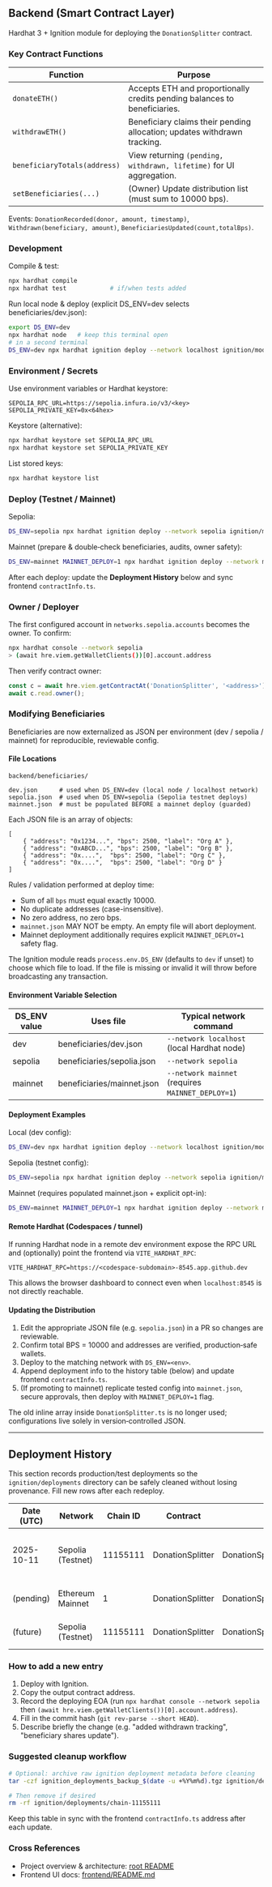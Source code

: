 ## Backend (Smart Contract Layer)
Hardhat 3 + Ignition module for deploying the `DonationSplitter` contract.

### Key Contract Functions
| Function | Purpose |
|----------|---------|
| `donateETH()` | Accepts ETH and proportionally credits pending balances to beneficiaries. |
| `withdrawETH()` | Beneficiary claims their pending allocation; updates withdrawn tracking. |
| `beneficiaryTotals(address)` | View returning `(pending, withdrawn, lifetime)` for UI aggregation. |
| `setBeneficiaries(...)` | (Owner) Update distribution list (must sum to 10000 bps). |

Events: `DonationRecorded(donor, amount, timestamp)`, `Withdrawn(beneficiary, amount)`, `BeneficiariesUpdated(count,totalBps)`.

### Development
Compile & test:
```bash
npx hardhat compile
npx hardhat test            # if/when tests added
```

Run local node & deploy (explicit DS_ENV=dev selects beneficiaries/dev.json):
```bash
export DS_ENV=dev
npx hardhat node   # keep this terminal open
# in a second terminal
DS_ENV=dev npx hardhat ignition deploy --network localhost ignition/modules/DonationSplitter.ts
```

### Environment / Secrets
Use environment variables or Hardhat keystore:
```
SEPOLIA_RPC_URL=https://sepolia.infura.io/v3/<key>
SEPOLIA_PRIVATE_KEY=0x<64hex>
```
Keystore (alternative):
```bash
npx hardhat keystore set SEPOLIA_RPC_URL
npx hardhat keystore set SEPOLIA_PRIVATE_KEY
```

List stored keys:
```bash
npx hardhat keystore list
```

### Deploy (Testnet / Mainnet)
Sepolia:
```bash
DS_ENV=sepolia npx hardhat ignition deploy --network sepolia ignition/modules/DonationSplitter.ts
```
Mainnet (prepare & double‑check beneficiaries, audits, owner safety):
```bash
DS_ENV=mainnet MAINNET_DEPLOY=1 npx hardhat ignition deploy --network mainnet ignition/modules/DonationSplitter.ts
```

After each deploy: update the **Deployment History** below and sync frontend `contractInfo.ts`.

### Owner / Deployer
The first configured account in `networks.sepolia.accounts` becomes the owner. To confirm:
```bash
npx hardhat console --network sepolia
> (await hre.viem.getWalletClients())[0].account.address
```
Then verify contract owner:
```js
const c = await hre.viem.getContractAt('DonationSplitter', '<address>');
await c.read.owner();
```

### Modifying Beneficiaries
Beneficiaries are now externalized as JSON per environment (dev / sepolia / mainnet) for reproducible, reviewable config.

#### File Locations
`backend/beneficiaries/`
```
dev.json      # used when DS_ENV=dev (local node / localhost network)
sepolia.json  # used when DS_ENV=sepolia (Sepolia testnet deploys)
mainnet.json  # must be populated BEFORE a mainnet deploy (guarded)
```

Each JSON file is an array of objects:
```jsonc
[
	{ "address": "0x1234...", "bps": 2500, "label": "Org A" },
	{ "address": "0xABCD...", "bps": 2500, "label": "Org B" },
	{ "address": "0x....",  "bps": 2500, "label": "Org C" },
	{ "address": "0x....",  "bps": 2500, "label": "Org D" }
]
```
Rules / validation performed at deploy time:
* Sum of all `bps` must equal exactly 10000.
* No duplicate addresses (case-insensitive).
* No zero address, no zero bps.
* `mainnet.json` MAY NOT be empty. An empty file will abort deployment.
* Mainnet deployment additionally requires explicit `MAINNET_DEPLOY=1` safety flag.

The Ignition module reads `process.env.DS_ENV` (defaults to `dev` if unset) to choose which file to load. If the file is missing or invalid it will throw before broadcasting any transaction.

#### Environment Variable Selection
| DS_ENV value | Uses file        | Typical network command                                 |
|--------------|------------------|---------------------------------------------------------|
| dev          | beneficiaries/dev.json      | `--network localhost` (local Hardhat node)             |
| sepolia      | beneficiaries/sepolia.json  | `--network sepolia`                                    |
| mainnet      | beneficiaries/mainnet.json  | `--network mainnet` (requires `MAINNET_DEPLOY=1`)      |

#### Deployment Examples
Local (dev config):
```bash
DS_ENV=dev npx hardhat ignition deploy --network localhost ignition/modules/DonationSplitter.ts
```
Sepolia (testnet config):
```bash
DS_ENV=sepolia npx hardhat ignition deploy --network sepolia ignition/modules/DonationSplitter.ts
```
Mainnet (requires populated mainnet.json + explicit opt-in):
```bash
DS_ENV=mainnet MAINNET_DEPLOY=1 npx hardhat ignition deploy --network mainnet ignition/modules/DonationSplitter.ts
```

#### Remote Hardhat (Codespaces / tunnel)
If running Hardhat node in a remote dev environment expose the RPC URL and (optionally) point the frontend via `VITE_HARDHAT_RPC`:
```
VITE_HARDHAT_RPC=https://<codespace-subdomain>-8545.app.github.dev
```
This allows the browser dashboard to connect even when `localhost:8545` is not directly reachable.

#### Updating the Distribution
1. Edit the appropriate JSON file (e.g. `sepolia.json`) in a PR so changes are reviewable.
2. Confirm total BPS = 10000 and addresses are verified, production‑safe wallets.
3. Deploy to the matching network with `DS_ENV=<env>`.
4. Append deployment info to the history table (below) and update frontend `contractInfo.ts`.
5. (If promoting to mainnet) replicate tested config into `mainnet.json`, secure approvals, then deploy with `MAINNET_DEPLOY=1` flag.

The old inline array inside `DonationSplitter.ts` is no longer used; configurations live solely in version‑controlled JSON.

---

## Deployment History

This section records production/test deployments so the `ignition/deployments` directory can be safely cleaned without losing provenance. Fill new rows after each redeploy.

| Date (UTC) | Network | Chain ID | Contract | Module Ref | Address | Deployer (EOA) | Commit | Notes |
|-----------|---------|----------|----------|------------|---------|----------------|--------|-------|
| 2025-10-11 | Sepolia (Testnet) | 11155111 | DonationSplitter | DonationSplitterModule#DonationSplitter | `0x849E04a51573F61B33DeFA318fEDBF444240bAFb` | (first configured account) | 09b6658dd34cdd2b6d1ea86f0d94bb8f5012ffd7 | Initial tracked deployment (pre-mainnet) |
| (pending) | Ethereum Mainnet | 1 | DonationSplitter | DonationSplitterModule#DonationSplitter | (to add) | (deployer) | (commit) | First mainnet release |
| (future) | Sepolia (Testnet) | 11155111 | DonationSplitter | DonationSplitterModule#DonationSplitter | (new addr) | (deployer) | (commit) | Upgrade / param change |

### How to add a new entry
1. Deploy with Ignition.
2. Copy the output contract address.
3. Record the deploying EOA (run `npx hardhat console --network sepolia` then `(await hre.viem.getWalletClients())[0].account.address`).
4. Fill in the commit hash (`git rev-parse --short HEAD`).
5. Describe briefly the change (e.g. "added withdrawn tracking", "beneficiary shares update").

### Suggested cleanup workflow
```bash
# Optional: archive raw ignition deployment metadata before cleaning
tar -czf ignition_deployments_backup_$(date -u +%Y%m%d).tgz ignition/deployments/chain-11155111

# Then remove if desired
rm -rf ignition/deployments/chain-11155111
```

Keep this table in sync with the frontend `contractInfo.ts` address after each update.

### Cross References
- Project overview & architecture: [root README](../README.md)
- Frontend UI docs: [frontend/README.md](../frontend/README.md)
